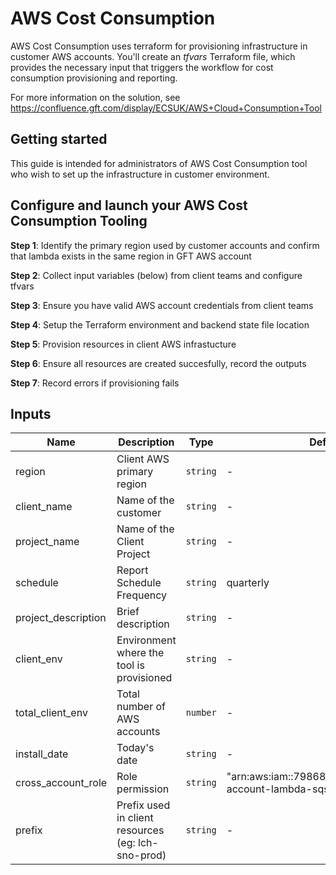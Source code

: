 # AWS Cost Consumption
AWS Cost Consumption uses terraform for provisioning infrastructure in customer AWS accounts. You'll create an *tfvars* Terraform file, which provides the necessary input that triggers the workflow for cost consumption provisioning and reporting.

For more information on the solution, see https://confluence.gft.com/display/ECSUK/AWS+Cloud+Consumption+Tool

## Getting started

This guide is intended for administrators of AWS Cost Consumption tool who wish to set up the infrastructure in customer environment. 

## Configure and launch your AWS Cost Consumption Tooling

**Step 1**: Identify the primary region used by customer accounts and confirm that lambda exists in the same region in GFT AWS account

**Step 2**: Collect input variables (below) from client teams and configure tfvars

**Step 3**: Ensure you have valid AWS account credentials from client teams

**Step 4**: Setup the Terraform environment and backend state file location

**Step 5**: Provision resources in client AWS infrastucture

**Step 6**: Ensure all resources are created succesfully, record the outputs

**Step 7**: Record errors if provisioning fails 

## Inputs

| Name | Description | Type | Default | Required |
|------|-------------|------|---------|:--------:|
| region | Client AWS primary region | `string` | - | yes |
| client_name | Name of the customer | `string` | - | yes |
| project_name | Name of the Client Project | `string` | - | yes |
| schedule | Report Schedule Frequency | `string` | quarterly | yes |
| project_description | Brief description | `string` | - | yes |
| client_env | Environment where the tool is provisioned | `string` | - | yes |
| total_client_env | Total number of AWS accounts | `number` | - | yes |
| install_date | Today's date | `string` | - | no |
| cross_account_role | Role permission | `string` | "arn:aws:iam::798680644831:role/cross-account-lambda-sqs-role"  | yes |
| prefix | Prefix used in client resources (eg: lch-sno-prod)| `string` | - | yes |